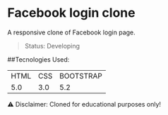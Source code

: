 # Facebook login clone
 
 
 A responsive clone of Facebook login page.
 
 > Status: Developing


##Tecnologies Used:

<table>
 <tr>
  <td>HTML</td>
  <td>CSS</td>
  <td>BOOTSTRAP</td>
 <tr>
  
 <tr>
  <td>5.0</td>
  <td>3.0</td>
  <td>5.2</td>
 <tr>
 
 </table>
 
 
 ⚠️ Disclaimer: Cloned for educational purposes only!
